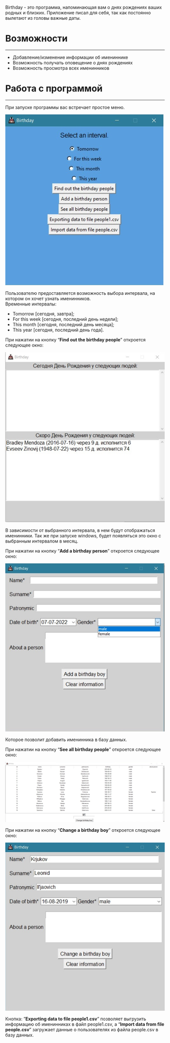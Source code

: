 
Birthday - это программа, напоминающая вам о днях рождениях ваших родных и близких. Приложение писал для себя,
так как постоянно вылетают из головы важные даты.


# Возможности

---
* Добавление/изменение информации об имениннике
* Возможность получать оповещение о днях рождениях
* Возможность просмотра всех именинников

# Работа с программой

---
При запуске программы вас встречает простое меню.

![1.png](https://github.com/pryaniki/birthday/blob/master/data/image/Interface/1.png?raw=true)


Пользователю предоставляется возможность выбора интервала, на котором он хочет узнать именинников.
\
Временные интервалы:
* Tomorrow [сегодня, завтра];
* For this week [сегодня, последний день недели];
* This month [сегодня, последний день месяца];
* This year  [сегодня, последний день года].

При нажатии на кнопку “**Find out the birthday people**” откроется следующее окно:

![2.png](https://github.com/pryaniki/birthday/blob/master/data/image/Interface/2.png?raw=true)

 
В зависимости от выбранного интервала, в нем будут отображаться именинники.
Так же при запуске windows, будет появляться это окно с выбранным интервалом в месяц.


При нажатии на кнопку “**Add a birthday person**” откроется следующее окно: 

![3.png](https://github.com/pryaniki/birthday/blob/master/data/image/Interface/3.png?raw=true)


Которое позволит добавить именинника в базу данных.

При нажатии на кнопку “**See all birthday people**” откроется следующее окно:

![4.png](https://github.com/pryaniki/birthday/blob/master/data/image/Interface/4.png?raw=true)

При нажатии на кнопку “**Change a birthday boy**” откроется следующее окно:

![5.png](https://github.com/pryaniki/birthday/blob/master/data/image/Interface/5.png?raw=true)

Кнопка: ”**Exporting data to file people1.csv**” позволяет выгрузить информацию об именинниках в файл people1.csv, а 
“**Import data from file people.csv**” загружает данные о пользователях из файла people.csv в базу данных.